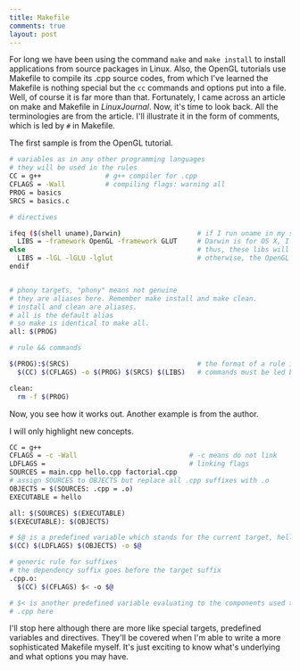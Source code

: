 ```yaml
---
title: Makefile
comments: true
layout: post
---
```


For long we have been using the command `make` and `make install` to install applications from source packages in Linux. Also, the OpenGL tutorials use Makefile to compile its .cpp source codes, from which I've learned the Makefile is nothing special but the `cc` commands and options put into a file. Well, of course it is far more than that. Fortunately, I came across an article on make and Makefile in _LinuxJournal_. Now, it's time to look back. All the terminologies are from the article. I'll illustrate it in the form of comments, which is led by `#` in Makefile.

The first sample is from the OpenGL tutorial.


```bash
# variables as in any other programming languages
# they will be used in the rules
CC = g++                # g++ compiler for .cpp
CFLAGS = -Wall          # compiling flags: warning all
PROG = basics
SRCS = basics.c

# directives

ifeq ($(shell uname),Darwin)                   # if I run uname in my shell I will get Linux
  LIBS = -framework OpenGL -framework GLUT     # Darwin is for OS X, I guess
else                                           # thus, these libs will be used
  LIBS = -lGL -lGLU -lglut                     # otherwise, the OpenGL codes won't work
endif


# phony targets, "phony" means not genuine
# they are aliases here. Remember make install and make clean.
# install and clean are aliases.
# all is the default alias
# so make is identical to make all.
all: $(PROG)

# rule && commands

$(PROG):$(SRCS)                                # the format of a rule is target:dependency
  $(CC) $(CFLAGS) -o $(PROG) $(SRCS) $(LIBS)   # commands must be led by a tab

clean:
  rm -f $(PROG)

```

Now, you see how it works out. Another example is from the author.

I will only highlight new concepts.

```bash
CC = g++
CFLAGS = -c -Wall                            # -c means do not link
LDFLAGS =                                    # linking flags
SOURCES = main.cpp hello.cpp factorial.cpp
# assign SOURCES to OBJECTS but replace all .cpp suffixes with .o
OBJECTS = $(SOURCES: .cpp = .o)              
EXECUTABLE = hello

all: $(SOURCES) $(EXECUTABLE)
$(EXECUTABLE): $(OBJECTS)

# $@ is a predefined variable which stands for the current target, hello in this case
$(CC) $(LDFLAGS) $(OBJECTS) -o $@

# generic rule for suffixes
# the dependency suffix goes before the target suffix
.cpp.o:
  $(CC) $(CFLAGS) $< -o $@

# $< is another predefined variable evaluating to the components used to make the target
# .cpp here
```

I'll stop here although there are more like special targets, predefined variables and directives. They'll be covered when I'm able to write a more sophisticated Makefile myself. It's just exciting to know what's underlying and what options you may have.

